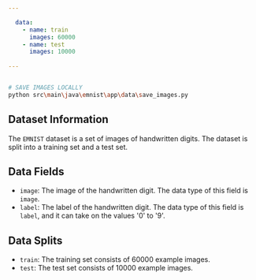 ```yaml
---

  data:
    - name: train
      images: 60000
    - name: test
      images: 10000
      
---
```


```bash

# SAVE IMAGES LOCALLY
python src\main\java\emnist\app\data\save_images.py

```

## Dataset Information

The `EMNIST` dataset is a set of images of handwritten digits. The dataset is split into a training set and a test set.

## Data Fields

- `image`: The image of the handwritten digit. The data type of this field is `image`.
- `label`: The label of the handwritten digit. The data type of this field is `label`, and it can take on the values '0' to '9'.

## Data Splits

- `train`: The training set consists of 60000 example images.
- `test`: The test set consists of 10000 example images.
